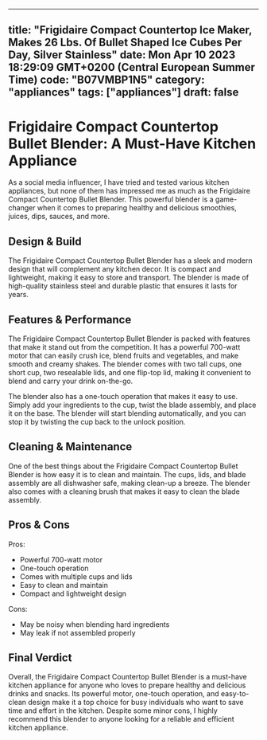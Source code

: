 
---
title: "Frigidaire Compact Countertop Ice Maker, Makes 26 Lbs. Of Bullet Shaped Ice Cubes Per Day, Silver Stainless" 
date: Mon Apr 10 2023 18:29:09 GMT+0200 (Central European Summer Time)
code: "B07VMBP1N5"
category: "appliances"
tags: ["appliances"] 
draft: false
---
    
# Frigidaire Compact Countertop Bullet Blender: A Must-Have Kitchen Appliance

As a social media influencer, I have tried and tested various kitchen appliances, but none of them has impressed me as much as the Frigidaire Compact Countertop Bullet Blender. This powerful blender is a game-changer when it comes to preparing healthy and delicious smoothies, juices, dips, sauces, and more.

## Design & Build

The Frigidaire Compact Countertop Bullet Blender has a sleek and modern design that will complement any kitchen decor. It is compact and lightweight, making it easy to store and transport. The blender is made of high-quality stainless steel and durable plastic that ensures it lasts for years.

## Features & Performance

The Frigidaire Compact Countertop Bullet Blender is packed with features that make it stand out from the competition. It has a powerful 700-watt motor that can easily crush ice, blend fruits and vegetables, and make smooth and creamy shakes. The blender comes with two tall cups, one short cup, two resealable lids, and one flip-top lid, making it convenient to blend and carry your drink on-the-go.

The blender also has a one-touch operation that makes it easy to use. Simply add your ingredients to the cup, twist the blade assembly, and place it on the base. The blender will start blending automatically, and you can stop it by twisting the cup back to the unlock position.

## Cleaning & Maintenance

One of the best things about the Frigidaire Compact Countertop Bullet Blender is how easy it is to clean and maintain. The cups, lids, and blade assembly are all dishwasher safe, making clean-up a breeze. The blender also comes with a cleaning brush that makes it easy to clean the blade assembly.

## Pros & Cons

Pros:
- Powerful 700-watt motor
- One-touch operation
- Comes with multiple cups and lids
- Easy to clean and maintain
- Compact and lightweight design

Cons:
- May be noisy when blending hard ingredients
- May leak if not assembled properly

## Final Verdict

Overall, the Frigidaire Compact Countertop Bullet Blender is a must-have kitchen appliance for anyone who loves to prepare healthy and delicious drinks and snacks. Its powerful motor, one-touch operation, and easy-to-clean design make it a top choice for busy individuals who want to save time and effort in the kitchen. Despite some minor cons, I highly recommend this blender to anyone looking for a reliable and efficient kitchen appliance.